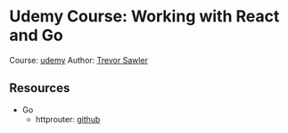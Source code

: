 # Udemy Course: Working with React and Go

Course: [udemy](https://www.udemy.com/course/working-with-react-and-go-golang/)
Author: [Trevor Sawler](https://www.udemy.com/user/trevor-sawler/)

## Resources
* Go
  * httprouter: [github](https://github.com/julienschmidt/httprouter)
